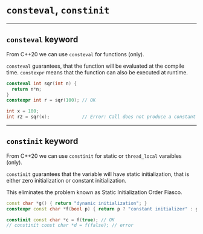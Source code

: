 <!-- .slide: data-background="#111111" -->
# `consteval`, `constinit`

___

## `consteval` keyword

From C++20 we can use `consteval` for functions (only).

`consteval` guarantees, that the function will be evaluated at the compile time. `constexpr` means that the function can also be executed at runtime.

```cpp
consteval int sqr(int n) {
  return n*n;
}
constexpr int r = sqr(100); // OK

int x = 100;
int r2 = sqr(x);            // Error: Call does not produce a constant
```
<!-- .element: class="fragment fade-in" -->

___

## `constinit` keyword

From C++20 we can use `constinit` for static or `thread_local` varaibles (only).

`constinit` guarantees that the variable will have static initialization, that is either zero initialization or constant initialization.

This eliminates the problem known as Static Initialization Order Fiasco.

```cpp
const char *g() { return "dynamic initialization"; }
constexpr const char *f(bool p) { return p ? "constant initializer" : g(); }

constinit const char *c = f(true); // OK
// constinit const char *d = f(false); // error

```
<!-- .element: class="fragment fade-in" -->
